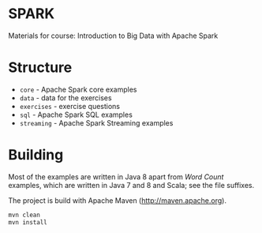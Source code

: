 # SPARK

Materials for course: Introduction to Big Data with Apache Spark

# Structure

* `core` - Apache Spark core examples  
* `data` - data for the exercises
* `exercises` - exercise questions
* `sql` - Apache Spark SQL examples  
* `streaming` - Apache Spark Streaming examples  

# Building

Most of the examples are written in Java 8 apart from _Word Count_ examples, which are written in Java 7 and 8 and Scala; see the file suffixes.

The project is build with Apache Maven (http://maven.apache.org).

```bash
mvn clean
mvn install
```
